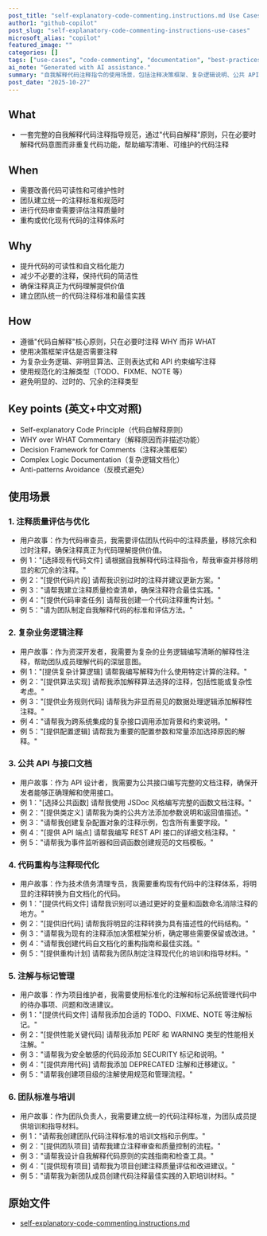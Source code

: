 ```yaml
---
post_title: "self-explanatory-code-commenting.instructions.md Use Cases"
author1: "github-copilot"
post_slug: "self-explanatory-code-commenting-instructions-use-cases"
microsoft_alias: "copilot"
featured_image: ""
categories: []
tags: ["use-cases", "code-commenting", "documentation", "best-practices", "code-quality"]
ai_note: "Generated with AI assistance."
summary: "自我解释代码注释指令的使用场景，包括注释决策框架、复杂逻辑说明、公共 API 文档编写和代码质量控制等核心功能和最佳实践指南"
post_date: "2025-10-27"
---
```


<!-- markdownlint-disable MD041 -->

## What

- 一套完整的自我解释代码注释指导规范，通过"代码自解释"原则，只在必要时解释代码意图而非重复代码功能，帮助编写清晰、可维护的代码注释

## When

- 需要改善代码可读性和可维护性时
- 团队建立统一的注释标准和规范时
- 进行代码审查需要评估注释质量时
- 重构或优化现有代码的注释体系时

## Why

- 提升代码的可读性和自文档化能力
- 减少不必要的注释，保持代码的简洁性
- 确保注释真正为代码理解提供价值
- 建立团队统一的代码注释标准和最佳实践

## How

- 遵循"代码自解释"核心原则，只在必要时注释 WHY 而非 WHAT
- 使用决策框架评估是否需要注释
- 为复杂业务逻辑、非明显算法、正则表达式和 API 约束编写注释
- 使用规范化的注解类型（TODO、FIXME、NOTE 等）
- 避免明显的、过时的、冗余的注释类型

## Key points (英文+中文对照)

- Self-explanatory Code Principle（代码自解释原则）
- WHY over WHAT Commentary（解释原因而非描述功能）
- Decision Framework for Comments（注释决策框架）
- Complex Logic Documentation（复杂逻辑文档化）
- Anti-patterns Avoidance（反模式避免）

## 使用场景

### 1. 注释质量评估与优化

- 用户故事：作为代码审查员，我需要评估团队代码中的注释质量，移除冗余和过时注释，确保注释真正为代码理解提供价值。
- 例 1："[选择现有代码文件] 请根据自我解释代码注释指令，帮我审查并移除明显的和冗余的注释。"
- 例 2："[提供代码片段] 请帮我识别过时的注释并建议更新方案。"
- 例 3："请帮我建立注释质量检查清单，确保注释符合最佳实践。"
- 例 4："[提供代码审查任务] 请帮我创建一个代码注释重构计划。"
- 例 5："请为团队制定自我解释代码的标准和评估方法。"

### 2. 复杂业务逻辑注释

- 用户故事：作为资深开发者，我需要为复杂的业务逻辑编写清晰的解释性注释，帮助团队成员理解代码的深层意图。
- 例 1："[提供复杂计算逻辑] 请帮我编写解释为什么使用特定计算的注释。"
- 例 2："[提供算法实现] 请帮我添加解释算法选择的注释，包括性能或复杂性考虑。"
- 例 3："[提供业务规则代码] 请帮我为非显而易见的数据处理逻辑添加解释性注释。"
- 例 4："请帮我为跨系统集成的复杂接口调用添加背景和约束说明。"
- 例 5："[提供配置逻辑] 请帮我为重要的配置参数和常量添加选择原因的解释。"

### 3. 公共 API 与接口文档

- 用户故事：作为 API 设计者，我需要为公共接口编写完整的文档注释，确保开发者能够正确理解和使用接口。
- 例 1："[选择公共函数] 请帮我使用 JSDoc 风格编写完整的函数文档注释。"
- 例 2："[提供类定义] 请帮我为类的公共方法添加参数说明和返回值描述。"
- 例 3："请帮我创建复杂配置对象的注释示例，包含所有重要字段。"
- 例 4："[提供 API 端点] 请帮我编写 REST API 接口的详细文档注释。"
- 例 5："请帮我为事件监听器和回调函数创建规范的文档模板。"

### 4. 代码重构与注释现代化

- 用户故事：作为技术债务清理专员，我需要重构现有代码中的注释体系，将明显的注释转换为自文档化的代码。
- 例 1："[提供代码文件] 请帮我识别可以通过更好的变量和函数命名消除注释的地方。"
- 例 2："[提供旧代码] 请帮我将明显的注释转换为具有描述性的代码结构。"
- 例 3："请帮我为现有的注释添加决策框架分析，确定哪些需要保留或改进。"
- 例 4："请帮我创建代码自文档化的重构指南和最佳实践。"
- 例 5："[提供重构计划] 请帮我为团队制定注释现代化的培训和指导材料。"

### 5. 注解与标记管理

- 用户故事：作为项目维护者，我需要使用标准化的注解和标记系统管理代码中的待办事项、问题和改进建议。
- 例 1："[提供代码文件] 请帮我添加合适的 TODO、FIXME、NOTE 等注解标记。"
- 例 2："[提供性能关键代码] 请帮我添加 PERF 和 WARNING 类型的性能相关注解。"
- 例 3："请帮我为安全敏感的代码段添加 SECURITY 标记和说明。"
- 例 4："[提供弃用代码] 请帮我添加 DEPRECATED 注解和迁移建议。"
- 例 5："请帮我创建项目级的注解使用规范和管理流程。"

### 6. 团队标准与培训

- 用户故事：作为团队负责人，我需要建立统一的代码注释标准，为团队成员提供培训和指导材料。
- 例 1："请帮我创建团队代码注释标准的培训文档和示例库。"
- 例 2："[提供团队项目] 请帮我建立注释审查和质量控制的流程。"
- 例 3："请帮我设计自我解释代码原则的实践指南和检查工具。"
- 例 4："[提供现有项目] 请帮我为项目创建注释质量评估和改进建议。"
- 例 5："请帮我为新团队成员创建代码注释最佳实践的入职培训材料。"

## 原始文件

- [self-explanatory-code-commenting.instructions.md](../../instructions/self-explanatory-code-commenting.instructions.md)
